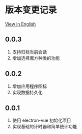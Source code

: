 # 版本变更记录

[View in English](./CHANGELOG.md)

## 0.0.3

1. 支持归档当前会话
1. 增加选择魔方种类的功能

## 0.0.2

1. 增加应用程序图标
1. 实现数据持久化

## 0.0.1

1. 使用 electron-vue 初始化项目
1. 实现基础的计时器和简单统计功能
